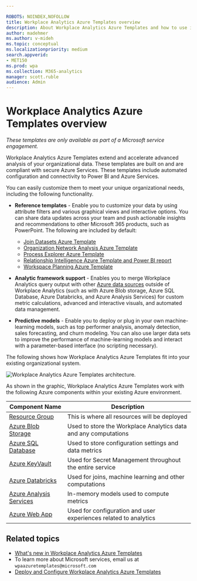 ```yaml
---

ROBOTS: NOINDEX,NOFOLLOW
title: Workplace Analytics Azure Templates overview
description: About Workplace Analytics Azure Templates and how to use it for advanced data analysis
author: madehmer
ms.author: v-mideh
ms.topic: conceptual
ms.localizationpriority: medium 
search.appverid:
- MET150
ms.prod: wpa
ms.collection: M365-analytics
manager: scott.ruble
audience: Admin
---
```

# Workplace Analytics Azure Templates overview

_These templates are only available as part of a Microsoft service engagement._

Workplace Analytics Azure Templates extend and accelerate advanced analysis of your organizational data. These templates are built on and are compliant with secure Azure Services. These templates include automated configuration and connectivity to Power BI and Azure Services.

You can easily customize them to meet your unique organizational needs, including the following functionality.

* **Reference templates** - Enable you to customize your data by using attribute filters and various graphical views and interactive options. You can share data updates across your team and push actionable insights and recommendations to other Microsoft 365 products, such as PowerPoint. The following are included by default:

  * [Join Datasets Azure Template](./join-datasets.md)
  * [Organization Network Analysis Azure Template](./organization-network-analysis.md)
  * [Process Explorer Azure Template](./process-explorer.md)
  * [Relationship Intelligence Azure Template and Power BI report](./relation-intel.md)
  * [Workspace Planning Azure Template](space-planning.md)

* **Analytic framework support** - Enables you to merge Workplace Analytics query output with other [Azure data sources](/azure/index) outside of Workplace Analytics (such as with Azure Blob storage, Azure SQL Database, Azure Databricks, and Azure Analysis Services) for custom metric calculations, advanced and interactive visuals, and automated data management.

* **Predictive models** - Enable you to deploy or plug in your own machine-learning models, such as top performer analysis, anomaly detection, sales forecasting, and churn modeling. You can also use larger data sets to improve the performance of machine-learning models and interact with a parameter-based interface (no scripting necessary).

The following shows how Workplace Analytics Azure Templates fit into your existing organizational system.

![Workplace Analytics Azure Templates architecture.](./images/azure-templates-architecture.png)

As shown in the graphic, Workplace Analytics Azure Templates work with the following Azure components within your existing Azure environment.

|Component Name |Description |
|--------------|---------------------|
|[Resource Group](/azure/azure-resource-manager/resource-group-overview#resource-groups) |This is where all resources will be deployed |
|[Azure Blob Storage](/azure/storage/blobs/storage-blobs-introduction) |Used to store the Workplace Analytics data and any computations |
|[Azure SQL Database](/azure/sql-database/) |Used to store configuration settings and data metrics |
|[Azure KeyVault](/azure/key-vault/key-vault-whatis) |Used for Secret Management throughout the entire service |
|[Azure Databricks](/azure/azure-databricks/) |Used for joins, machine learning and other computations |
|[Azure Analysis Services](/azure/analysis-services/) |In-memory models used to compute metrics |
|[Azure Web App](/azure/app-service/) |Used for configuration and user experiences related to analytics |

## Related topics

* [What's new in Workplace Analytics Azure Templates](./release-notes.md)
* To learn more about Microsoft services, email us at `wpaazuretemplates@microsoft.com`
* [Deploy and Configure Workplace Analytics Azure Templates](./deploy-configure.md)